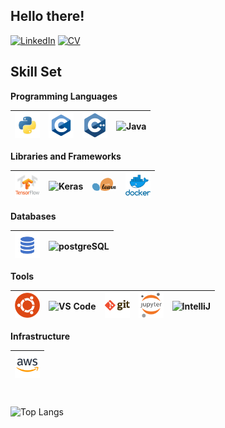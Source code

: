 
## Hello there!
<!-- social media buttons -->
[![LinkedIn][1_icon]][1]&nbsp;[![CV][2_icon]][2]

<!-- links to social media icons -->
[1_icon]: https://img.shields.io/badge/LinkedIn-0077B5?style=for-the-badge-m&logo=linkedin&logoColor=black
[2_icon]: https://img.shields.io/badge/Resumé-4285F4?style=for-the-badge-m&logo=google-drive&logoColor=black
<!-- Please don't remove this: Grab your social icons from https://github.com/carlsednaoui/gitsocial -->

<!-- links to social media accounts -->
[1]:https://www.linkedin.com/in/konstantinos-bakos-7ab082202/
[2]:https://drive.google.com/file/d/1MeiTIyKDymBPPSxp_EBizBSx-4DZbDz0/view?usp=drive_link

## Skill Set

**Programming Languages**

<img title="Python" alt="Python" width="40px" src="https://raw.githubusercontent.com/github/explore/master/topics/python/python.png">|<img title="C" alt="C" width="40px" src="https://raw.githubusercontent.com/github/explore/master/topics/c/c.png">|<img title="C++" alt="C++" width="40px" src="https://raw.githubusercontent.com/github/explore/master/topics/cpp/cpp.png">|<img title="Java" alt="Java" width="40px" src="https://raw.githubusercontent.com/bablubambal/All_logo_and_pictures/7c0ac2ceb9f9d24992ec393d11fa7337d2f92466/programming%20languages/java.svg">
|--|--|--|--|

**Libraries and Frameworks**

<img title="TensorFlow" alt="TensorFlow" width="40px" src="https://raw.githubusercontent.com/github/explore/master/topics/tensorflow/tensorflow.png">|<img title="Keras" alt="Keras" width="40px" src="https://upload.wikimedia.org/wikipedia/commons/thumb/a/ae/Keras_logo.svg/240px-Keras_logo.svg.png">|<img title="Scikit-Learn" alt="Scikit Learn" width="40px" src="https://raw.githubusercontent.com/github/explore/master/topics/scikit-learn/scikit-learn.png">|<img title="Docker" alt="Docker" width="40px" src="https://raw.githubusercontent.com/github/explore/master/topics/docker/docker.png">
|--|--|--|--|

**Databases**

<img title="SQL" alt="SQL" width="40px" src="https://raw.githubusercontent.com/github/explore/master/topics/sql/sql.png">|<img title="postgreSQL" alt="postgreSQL" width="40px" src="https://raw.githubusercontent.com/bablubambal/All_logo_and_pictures/7c0ac2ceb9f9d24992ec393d11fa7337d2f92466/databases/postgresql.svg">
|--|--|


**Tools**

<img title="Ubuntu" alt="Ubuntu" width="40px" src="https://raw.githubusercontent.com/github/explore/master/topics/ubuntu/ubuntu.png">|<img title="VS Code" alt="VS Code" width="40px" src="https://img.icons8.com/fluent/48/000000/visual-studio-code-2019.png">|<img title="git" alt="git" width="40px" src="https://raw.githubusercontent.com/github/explore/master/topics/git/git.png">|<img title="Jupyter Notebook" alt="Jupyter" width="40px" src="https://raw.githubusercontent.com/github/explore/master/topics/jupyter-notebook/jupyter-notebook.png">|<img title="IntelliJ" alt="IntelliJ" width="40px" src="https://camo.githubusercontent.com/a6a235cd773fa2641204c7fe6eb6dacd9aab2f9e29c88ba577e08d91fe4f204b/68747470733a2f2f75706c6f61642e77696b696d656469612e6f72672f77696b6970656469612f636f6d6d6f6e732f392f39632f496e74656c6c694a5f494445415f49636f6e2e737667">
|--|--|--|--|--|

**Infrastructure**

<img title="AWS" alt="AWS" width="40px" src="https://raw.githubusercontent.com/github/explore/main/topics/aws/aws.png">|
|--|

#
![Top Langs](https://github-readme-stats.vercel.app/api/top-langs/?username=konstantinosbakos&layout=compact&theme=tokyonight)
